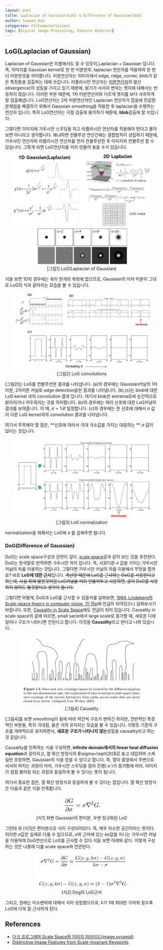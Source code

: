 ```yaml
---
layout: post
title: Laplacian of Gaussian(LoG) & Difference of Gaussian(DoG)
author: Sunwoo Kim
categories: CV(ComputerVision)
tags: [Digital Image Processing, Feature detector]
---
```


## LoG(Laplacian of Gaussian)

Laplacian of Gaussian은 이름에서도 알 수 있듯이,Laplacian + Gaussian 입니다. 즉, 이미지를 Gaussian kernel로 한 번 미분한후, laplacian 연산자를 적용하여 한 번더 미분한것을 의미합니다. 미분연산자는 이미지에서 edge, ridge, corner, blob가 같은 특징들을 검출하는 데에 쓰입니다. 라플라시안 연산자는 [미분연산자](https://sunshower76.github.io/mathematics/2020/03/22/Differential-Operator/)의 발산(divergence)의 성질을 가지고 있기 때문에, 밝기가 서서히 변하는 엣지에 대해서는 반응하지 않습니다. 이러한 부분 때문에, 1차 미분연산자와 다르게 엣지를 보다 샤프하게 잘 검출해냅니다.  LoG연산자는 2차 미분연산자인 Laplacian 연산자가 잡음에 민감한 문제점을 해결하기 위해서 Gaussian smoothing을 적용한 후 laplacian을 수행하는 연산자 입니다.  특히 LoG연산자는 극점 검출에 용이하기 때문에, **blob**검출에 잘 쓰입니다. 

그렇다면 이미지에 가우시안 스무딩을 하고 라플라시안 연산자를 적용해야 한다고 물어보면 아니라고 생각합니다. 왜냐하면 컨볼루션 연산간에는 결합법칙이 성립하기 때문에, 가우사인 연산자와 라플라시안 연산자를 먼저 컨볼루션한 후 이미지와 컨볼루션 할 수 있습니다. 그렇게 되면 LoG연산자를 미리 만들어 놓을 수가 있습니다.

<center><img src="/public/img/LOG_DOG/img_1.png" width="90%"></center>

<center><img src="/public/img/LOG_DOG/img_2-1.png" width="60%"></center>

<center> [그림1] LoG(Laplacian of Gaussian) </center>

식을 보면 1D의 경우에는 축이 한개의 축밖에 없으므로, Gaussian의 이차 미분이 그대로 LoG의 식과 같아지는 모습을 볼 수 있습니다.

<center><img src="/public/img/LOG_DOG/img_2.png" width="90%"></center>

<center> [그림2] LoG convolutions </center>

[그림2]는 LoG를 컨볼루션한 결과를 나타냅니다. (a)의 경우에는 Gaussian커널의 1차미분, 2차미분 커널로 edge detection을한 결과를 나타냅니다. (b),(c)는 blob에 대한 LoG kernel 과의 convolution 결과 입니다.  여기서 blob은 extrema로써 순간적으로 밝아지거나 어두워지는 것을 의미합니다. (b)의 경우에는 여러 신호에 대한 LoG커널의 결과를 보여줍니다. 이 때, $\sigma=1로$ 일정합니다. (c)의 경우에는 한 신호에 대해서 $\sigma$ 값이 다른 LoG kernel과의 convolution 결과를 나타냅니다.

여기서 주목해야 할 점은, **신호에 따라서 극대 극소값을 가지는 대응하는 ** $\sigma$ 값이 있다는 것입니다.

<center><img src="/public/img/LOG_DOG/img_3.png" width="90%"></center> 

<center> [그림3] LoG normalization </center>

normalization을 위해서는 LoG에 $\sigma$ 를 곱해주면 됩니다. 



### DoG(Difference of Gaussian)

DoG는 scale space구성과 관련이 깊다. [scale space](https://sunshower76.github.io/cv(computervision)/2020/03/16/Feature-detector-4.-Scale-space/)글과 같이 보는 것을 추천한다. DoG는 한국말로 번역하면 가우시안 차이 입니다. 즉, 서로다른 $\sigma$ 값을 가지는 가우시안 커널의 차를 이용하는 것입니다. 그렇다면 가우시안 커널의 차를 이용해서 무엇을 할까요? 바로 **LoG에 대한 근사**입니다. ~~계산량 때문에 LoG를 근사하는 DoG를 사용한다고 하는데, 사실 위에 말한것처럼 LoG커널을 미리 만들어두고 사용하면, 굳이 DoG를 사용하지 않아도 될것같다고 생각이 듭니다.~~ 

그렇다면 어떻게, DoG과 LoG를 근사할 수 있을까를 살펴보면, [1994, Lindeberg의 Scale-space theory in computer vision, 11-15p](http://www.diva-portal.org/smash/get/diva2:440615/FULLTEXT01.pdf)에 언급이 되어있으니 살펴보시기 바랍니다. 또한, [Causality in Scale Space](https://staff.fnwi.uva.nl/r.vandenboomgaard/IPCV20172018/LectureNotes/IP/ScaleSpace/scalespaceCausality.html)에도 언급이 되어 있습니다.  Causality in scale space의 글에 따르면, small sacle에서 large scale로 증가할 때, 새로운 디테일이나 구조가 나타나면 안된다고 합니다. 이것을 **Causality**라고 한다고 나와 있습니다. 

<center><img src="/public/img/LOG_DOG/img_4.png" width="80%"></center> 

<center> [그림4] Causality </center>

[그림4]를 보면 smoothing이 됨에 따라 약간씩 구조가 변하긴 하지만, 전반적인 특징적인 부분들, 특히 극대점, 들은 거의 유지되는 모습을 볼 수 있습니다. 이렇듯 기존의 구조를 개략적으로 유지하면서, **새로운 구조가 나타나지 않는**성질을 causality라고 하는것 같습니다.

Causality를 만족하는 식을 구성하면, **infinite domain에서의 linear heat diffusion equation**과 같이지고, 열 확산 방정식의 $\sigma=\sqrt{2t}$로 놓고 대입하여 스케일만 조정하면, Gaussian의 식을 얻을 수 있다고 합니다. 즉, 열이 중앙에서 주변으로 서서히 퍼지는 과정이 마치, 가우시안 스무딩을 점차 진행( $\sigma$ )가 증가함에 따라, 이미지가 점점 블러링 되는 과정과 동일하게 볼 수 있다는 뜻이 됩니다.

여기서 중요한 점은, 열 확산 방정식과 동일하게 볼 수 있다는 점입니다. 열 확산 방정식은 다음과 같은 식을 만족합니다.

<center><img src="/public/img/LOG_DOG/img_5.png" width="25%"></center> 

<center> [식1] 좌변 Gaussian의 편미분, 우변 정규화된 LoG </center>

그런데 위 [식1]은 편미분으로 식이 구성되어있다. 즉, 매우 미소한 공간이라는 뜻이다. 이러한 $\sigma$값은 실제로 다룰 수 없으므로, $\sigma$와 근처에 있는 $k\sigma$값을 지니는 가우시안 커널을 이용하여 DoG연산으로 LoG를 근사할 수 있다.식을 보면 아래와 같다. 이렇게 구성하는 것은 나중에 다룰 scale space와 연관된다.

<center><img src="/public/img/LOG_DOG/img_6.png" width="60%"></center> 

<center> [식2] Dog의 LoG근사 </center>

그리고, 원래는 미소변위에 대해서 식이 성립했으므로, k가 1에 최대한 가까워 질수록 LoG에 더욱 잘 근사하게 된다. 



## References

- [다크 프로그래머 Scale Space와 이미지 피라미드(image pyramid) ](https://darkpgmr.tistory.com/137)
- [Distinctive Image Features from Scale-Invariant Keypoints](https://www.cs.ubc.ca/~lowe/papers/ijcv04.pdf)